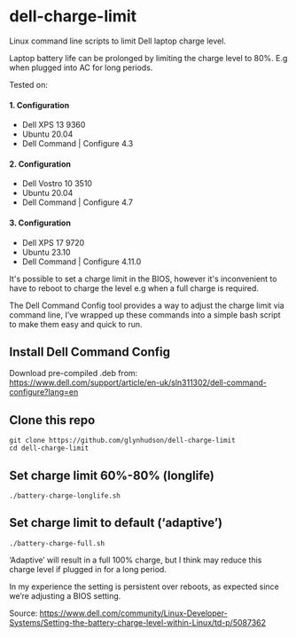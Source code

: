 # dell-charge-limit

Linux command line scripts to limit Dell laptop charge level.

Laptop battery life can be prolonged by limiting the charge level to 80%. E.g when plugged into AC for long periods. 

Tested on:
#### 1. Configuration
- Dell XPS 13 9360
- Ubuntu 20.04 
- Dell Command | Configure 4.3 
#### 2. Configuration
- Dell Vostro 10 3510
- Ubuntu 20.04
- Dell Command | Configure 4.7
#### 3. Configuration
- Dell XPS 17 9720
- Ubuntu 23.10
- Dell Command | Configure 4.11.0

It's possible to set a charge limit in the BIOS, however it's inconvenient to have to reboot to charge the level e.g when a full charge is required. 

The Dell Command Config tool provides a way to adjust the charge limit via command line, I’ve wrapped up these commands into a simple bash script to make them easy and quick to run.

## Install Dell Command Config 

Download pre-compiled .deb from: https://www.dell.com/support/article/en-uk/sln311302/dell-command-configure?lang=en

## Clone this repo 

```
git clone https://github.com/glynhudson/dell-charge-limit
cd dell-charge-limit
```

## Set charge limit 60%-80% (longlife)

`./battery-charge-longlife.sh`

## Set charge limit to default (‘adaptive’)

`./battery-charge-full.sh`

‘Adaptive’ will result in a full 100% charge, but I think may reduce this charge level if plugged in for a long period. 
 
In my experience the setting is persistent over reboots, as expected since we’re adjusting a BIOS setting.  

Source: https://www.dell.com/community/Linux-Developer-Systems/Setting-the-battery-charge-level-within-Linux/td-p/5087362




